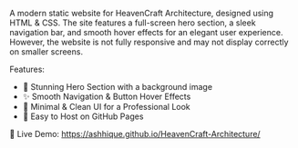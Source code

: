 A modern static website for HeavenCraft Architecture, designed using HTML & CSS. The site features a full-screen hero section, a sleek navigation bar, and smooth hover effects for an elegant user experience. However, the website is not fully responsive and may not display correctly on smaller screens.  

Features:
- 🎨 Stunning Hero Section with a background image  
- ✨ Smooth Navigation & Button Hover Effects
- 📌 Minimal & Clean UI for a Professional Look
- 🚀 Easy to Host on GitHub Pages

🔗 Live Demo: https://ashhique.github.io/HeavenCraft-Architecture/
